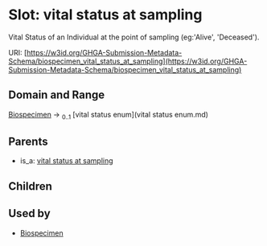 
# Slot: vital status at sampling


Vital Status of an Individual at the point of sampling (eg:'Alive', 'Deceased').

URI: [https://w3id.org/GHGA-Submission-Metadata-Schema/biospecimen_vital_status_at_sampling](https://w3id.org/GHGA-Submission-Metadata-Schema/biospecimen_vital_status_at_sampling)


## Domain and Range

[Biospecimen](Biospecimen.md) &#8594;  <sub>0..1</sub> [vital status enum](vital status enum.md)

## Parents

 *  is_a: [vital status at sampling](vital_status_at_sampling.md)

## Children


## Used by

 * [Biospecimen](Biospecimen.md)

